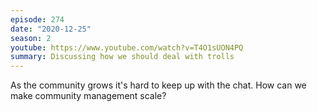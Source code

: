 ```yaml
---
episode: 274
date: "2020-12-25"
season: 2
youtube: https://www.youtube.com/watch?v=T4O1sUON4PQ
summary: Discussing how we should deal with trolls
---
```

As the community grows it's hard to keep up with the chat. How can we make community management scale?
